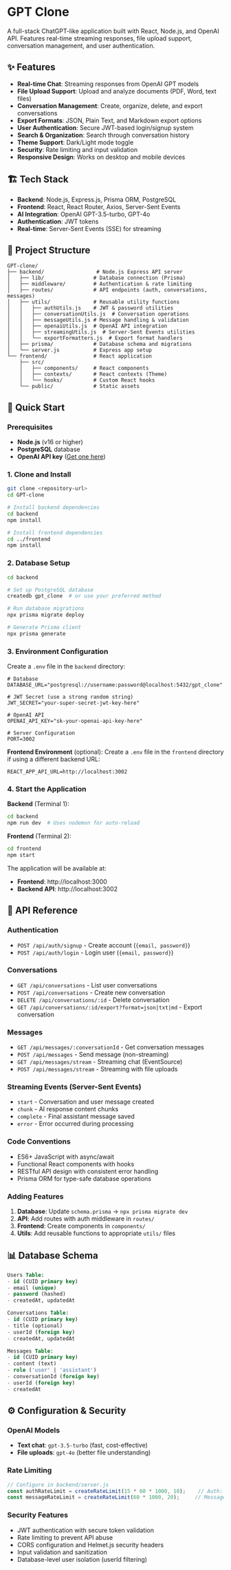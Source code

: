 # GPT Clone

A full-stack ChatGPT-like application built with React, Node.js, and OpenAI API. Features real-time streaming responses, file upload support, conversation management, and user authentication.

## ✨ Features

- **Real-time Chat**: Streaming responses from OpenAI GPT models
- **File Upload Support**: Upload and analyze documents (PDF, Word, text files)  
- **Conversation Management**: Create, organize, delete, and export conversations
- **Export Formats**: JSON, Plain Text, and Markdown export options
- **User Authentication**: Secure JWT-based login/signup system
- **Search & Organization**: Search through conversation history
- **Theme Support**: Dark/Light mode toggle
- **Security**: Rate limiting and input validation
- **Responsive Design**: Works on desktop and mobile devices

## 🏗️ Tech Stack

- **Backend**: Node.js, Express.js, Prisma ORM, PostgreSQL
- **Frontend**: React, React Router, Axios, Server-Sent Events
- **AI Integration**: OpenAI GPT-3.5-turbo, GPT-4o
- **Authentication**: JWT tokens
- **Real-time**: Server-Sent Events (SSE) for streaming

## 📁 Project Structure

```
GPT-clone/
├── backend/                 # Node.js Express API server
│   ├── lib/                # Database connection (Prisma)
│   ├── middleware/         # Authentication & rate limiting
│   ├── routes/             # API endpoints (auth, conversations, messages)
│   ├── utils/              # Reusable utility functions
│   │   ├── authUtils.js    # JWT & password utilities
│   │   ├── conversationUtils.js  # Conversation operations
│   │   ├── messageUtils.js # Message handling & validation  
│   │   ├── openaiUtils.js  # OpenAI API integration
│   │   ├── streamingUtils.js  # Server-Sent Events utilities
│   │   └── exportFormatters.js  # Export format handlers
│   ├── prisma/             # Database schema and migrations
│   └── server.js           # Express app setup
└── frontend/               # React application
    ├── src/
    │   ├── components/     # React components
    │   ├── contexts/       # React contexts (Theme)
    │   └── hooks/          # Custom React hooks
    └── public/             # Static assets
```

## 🚀 Quick Start

### Prerequisites

- **Node.js** (v16 or higher)
- **PostgreSQL** database
- **OpenAI API key** ([Get one here](https://platform.openai.com/api-keys))

### 1. Clone and Install

```bash
git clone <repository-url>
cd GPT-clone

# Install backend dependencies
cd backend
npm install

# Install frontend dependencies
cd ../frontend
npm install
```

### 2. Database Setup

```bash
cd backend

# Set up PostgreSQL database
createdb gpt_clone  # or use your preferred method

# Run database migrations
npx prisma migrate deploy

# Generate Prisma client
npx prisma generate
```

### 3. Environment Configuration

Create a `.env` file in the `backend` directory:

```env
# Database
DATABASE_URL="postgresql://username:password@localhost:5432/gpt_clone"

# JWT Secret (use a strong random string)
JWT_SECRET="your-super-secret-jwt-key-here"

# OpenAI API
OPENAI_API_KEY="sk-your-openai-api-key-here"

# Server Configuration
PORT=3002
```

**Frontend Environment** (optional):
Create a `.env` file in the `frontend` directory if using a different backend URL:

```env
REACT_APP_API_URL=http://localhost:3002
```

### 4. Start the Application

**Backend** (Terminal 1):
```bash
cd backend
npm run dev  # Uses nodemon for auto-reload
```

**Frontend** (Terminal 2):
```bash
cd frontend
npm start
```

The application will be available at:
- **Frontend**: http://localhost:3000
- **Backend API**: http://localhost:3002

## 📝 API Reference

### Authentication
- `POST /api/auth/signup` - Create account (`{email, password}`)
- `POST /api/auth/login` - Login user (`{email, password}`)

### Conversations
- `GET /api/conversations` - List user conversations  
- `POST /api/conversations` - Create new conversation
- `DELETE /api/conversations/:id` - Delete conversation
- `GET /api/conversations/:id/export?format=json|txt|md` - Export conversation

### Messages
- `GET /api/messages/:conversationId` - Get conversation messages
- `POST /api/messages` - Send message (non-streaming)
- `GET /api/messages/stream` - Streaming chat (EventSource)
- `POST /api/messages/stream` - Streaming with file uploads

### Streaming Events (Server-Sent Events)
- `start` - Conversation and user message created
- `chunk` - AI response content chunks  
- `complete` - Final assistant message saved
- `error` - Error occurred during processing

### Code Conventions
- ES6+ JavaScript with async/await
- Functional React components with hooks
- RESTful API design with consistent error handling
- Prisma ORM for type-safe database operations

### Adding Features
1. **Database**: Update `schema.prisma` → `npx prisma migrate dev`
2. **API**: Add routes with auth middleware in `routes/`
3. **Frontend**: Create components in `components/`
4. **Utils**: Add reusable functions to appropriate `utils/` files

## 📊 Database Schema

```sql
Users Table:
- id (CUID primary key)
- email (unique)
- password (hashed)
- createdAt, updatedAt

Conversations Table:
- id (CUID primary key)  
- title (optional)
- userId (foreign key)
- createdAt, updatedAt

Messages Table:
- id (CUID primary key)
- content (text)
- role ('user' | 'assistant')
- conversationId (foreign key)
- userId (foreign key)
- createdAt
```

## ⚙️ Configuration & Security

### OpenAI Models
- **Text chat**: `gpt-3.5-turbo` (fast, cost-effective)
- **File uploads**: `gpt-4o` (better file understanding)

### Rate Limiting
```javascript
// Configure in backend/server.js
const authRateLimit = createRateLimit(15 * 60 * 1000, 10);    // Auth: 10/15min  
const messageRateLimit = createRateLimit(60 * 1000, 20);     // Messages: 20/min
```

### Security Features
- JWT authentication with secure token validation
- Rate limiting to prevent API abuse  
- CORS configuration and Helmet.js security headers
- Input validation and sanitization
- Database-level user isolation (userId filtering)